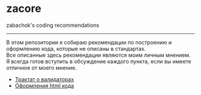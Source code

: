 # zacore
zabachok's coding recommendations

----------------------------

В этом репозитории я собираю рекомендации по построению и оформлению кода,
которые не описаны в стандартах.  
Все описанные здесь рекомендации являются моим личным мнением. Я всегда готов вступить 
в обсуждение каждого пункта, если вы имеете отличное от моего мнение.

* [Трактат о валидаторах](validators.md)
* [Оформления html кода](html.md)
